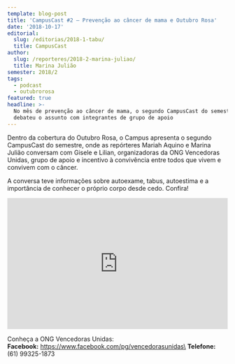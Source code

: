```yaml
---
template: blog-post
title: 'CampusCast #2 – Prevenção ao câncer de mama e Outubro Rosa'
date: '2018-10-17'
editorial:
  slug: /editorias/2018-1-tabu/
  title: CampusCast
author:
  slug: /reporteres/2018-2-marina-juliao/
  title: Marina Julião
semester: 2018/2
tags:
  - podcast
  - outubrorosa
featured: true
headline: >-
  No mês de prevenção ao câncer de mama, o segundo CampusCast do semestre
  debateu o assunto com integrantes de grupo de apoio
---
```

Dentro da cobertura do Outubro Rosa, o Campus apresenta o segundo CampusCast do semestre, onde as repórteres Mariah Aquino e Marina Julião conversam com Gisele e Lilian, organizadoras da ONG Vencedoras Unidas, grupo de apoio e incentivo à convivência entre todos que vivem e convivem com o câncer. 

A conversa teve informações sobre autoexame, tabus, autoestima e a importância de conhecer o próprio corpo desde cedo. Confira!

<iframe width="100%" height="300" scrolling="no" frameborder="no" allow="autoplay" src="https://w.soundcloud.com/player/?url=https%3A//api.soundcloud.com/tracks/515440281&color=%23ff5500&auto_play=false&hide_related=false&show_comments=true&show_user=true&show_reposts=false&show_teaser=true&visual=true"></iframe>

Conheça a ONG Vencedoras Unidas:\
**Facebook:** https://www.facebook.com/pg/vencedorasunidas\
**Telefone:** (61) 99325-1873
